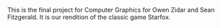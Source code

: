 This is the final project for Computer Graphics for Owen Zidar and
Sean Fitzgerald. It is our rendition of the classic game Starfox.
